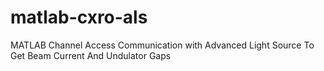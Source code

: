 # matlab-cxro-als
MATLAB Channel Access Communication with Advanced Light Source To Get Beam Current And Undulator Gaps
